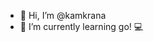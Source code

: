 - 👋 Hi, I’m @kamkrana
- 🌱 I’m currently learning go! 💻

<!---
kamkrana/kamkrana is a ✨ special ✨ repository because its `README.md` (this file) appears on your GitHub profile.
You can click the Preview link to take a look at your changes.
--->
